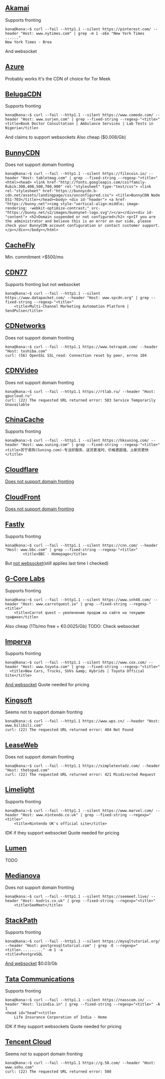 [Akamai](https://akamai.com/)
------
Supports fronting
```
kona@kona:~$ curl --fail --http1.1 --silent https://pinterest.com/ --header "Host: www.nytimes.com" | grep -m 1 -oEe "New York Times ......"
New York Times - Brea
```
And websocket

[Azure](https://azure.microsoft.com/en-us/services/cdn/)
-----
Probably works
It's the CDN of choice for Tor Meek

[BelugaCDN](https://belugacdn.com/)
---------
Supports fronting
```
kona@kona:~$ curl --fail --http1.1 --silent https://www.comodo.com/ --header "Host: www.surjen.com" | grep --fixed-string --regexp-"<title>" 
<title>Book Doctor Consultation | Ambulance Services | Lab Tests in Nigeria</title>
```
And claims to support websockets
Also cheap ($0.008/Gb)

[BunnyCDN](https://bunny.net/)
--------
Does not support domain fronting
```
kona@kona:~$ curl --fail --http1.1 --silent https://filecoin.io/ --header "Host: tabletmag.com" | grep --fixed-string --regexp-"<title>" 
<html><head> <link href-"http://fonts.googleapis.com/css?family-Rubik:300,400,500,700,900" rel-"stylesheet" type-"text/css"> <link rel-"stylesheet" href-"https://bunnycdn.b-cdn.net/assets/landingpage/css/unconfigured.css"> <title>BunnyCDN Node ES1-703</title></head><body> <div id-"header"> <a href-"https://bunny.net"><img style-"vertical-align:middle; image-rendering: -webkit-optimize-contrast;" src-"https://bunny.net/v2/images/bunnynet-logo.svg"/></a></div><div id-"content"> <h2>Domain suspended or not configured</h2> <p>If you are the administrator and believe this is an error on our side, please check your BunnyCDN account configuration or contact customer support. </p></div></body></html>
```

[CacheFly](https://cachefly.com/)
--------
Min. commitment >$500/mo

[CDN77](https://cdn77.com)
-----
Supports fronting but not websocket
```
kona@kona:~$ curl --fail --http1.1 --silent https://www.datapacket.com/ --header "Host: www.spcdn.org" | grep --fixed-string --regexp-"<title>" 
	<title>Multi-Channel Marketing Automation Platform | SendPulse</title>
```

[CDNetworks](https://cdnetworks.com)
----------
Does not support domain fronting
```
kona@kona:~$ curl --fail --http1.1 https://www.tetrapak.com/ --header "Host: toshiba.com" 
curl: (56) OpenSSL SSL_read: Connection reset by peer, errno 104
```

[CDNVideo](https://cdnvideo.com/)
--------
Does not support domain fronting
```
kona@kona:~$ curl --fail --http1.1 https://rtlab.ru/ --header "Host: gpucloud.ru" 
curl: (22) The requested URL returned error: 503 Service Temporarily Unavailable
```

[ChinaCache](https://en.chinacache.com/)
----------
Supports fronting
```
kona@kona:~$ curl --fail --http1.1 --silent https://hksuning.com/ --header "Host: www.suning.com" | grep --fixed-string --regexp-"<title>" 
<title>苏宁易购(Suning.com)-专注好服务、送货更准时、价格更超值、上新货更快</title>
```

[Cloudflare](https://cloudflare.com/)
----------
[Does not support domain fronting](https://news.ycombinator.com/item?id=9234367)

[CloudFront](https://aws.amazon.com/cloudfront/)
----------
[Does not support domain fronting](https://aws.amazon.com/blogs/networking-and-content-delivery/continually-enhancing-domain-security-on-amazon-cloudfront/)

[Fastly](https://fastly.com/)
------
Supports fronting
```
kona@kona:~$ curl --fail --http1.1 --silent https://cnn.com/ --header "Host: www.bbc.com" | grep --fixed-string --regexp-"<title>" 
        <title>BBC - Homepage</title>
```
But [not websocket](https://fastly.com/blog/server-sent-events-fastly)(still applies last time I checked)

[G-Core Labs](https://gcorelabs.com/cdn/)
-----------
Supports fronting
```
kona@kona:~$ curl --fail --http1.1 --silent https://www.snh48.com/ --header "Host: www.carrotquest.io" | grep --fixed-string --regexp-"<title>" 
	<title>Carrot quest — увеличение продаж на сайте на текущем трафике</title>
```
Also cheap (1Tb/mo free + €0.0025/Gb)
TODO: Check websocket

[Imperva](https://imperva.com/)
-------
Supports fronting
```
kona@kona:~$ curl --fail --http1.1 --silent https://www.cox.com/ --header "Host: www.toyota.com" | grep --fixed-string --regexp-"<title>" 
  <title>New Cars, Trucks, SUVs &amp; Hybrids | Toyota Official Site</title> 
```
[And websocket](https://docs.imperva.com/bundle/cloud-application-security/page/websocket.htm)
Quote needed for pricing

[Kingsoft](https://en.ksyun.com/)
--------
Seems not to support domain fronting
```
kona@kona:~$ curl --fail --http1.1 https://www.wps.cn/ --header "Host: www.bilibili.com" 
curl: (22) The requested URL returned error: 404 Not Found
```

[LeaseWeb](https://leaseweb.com/cdn)
--------
Does not support domain fronting
```
kona@kona:~$ curl --fail --http1.1 https://simpletextadz.com/ --header "Host: thetopad.com" 
curl: (22) The requested URL returned error: 421 Misdirected Request
```

[Limelight](https://limelight.com/)
---------
Supports fronting
```
kona@kona:~$ curl --fail --http1.1 --silent https://www.marvel.com/ --header "Host: www.nintendo.co.uk" | grep --fixed-string --regexp="<title>" 
	<title>Nintendo UK's official site</title>
```
IDK if they support websocket
Quote needed for pricing

[Lumen](https://lumen.com/en-us/networking/cdn.html)
-----
TODO

[Medianova](https://medianova.com/)
---------
Does not support domain fronting
```
kona@kona:~$ curl --fail --http1.1 --silent https://seemeet.live/ --header "Host: kodris.co.uk" | grep --fixed-string --regexp="<title>" 
	<title>SeeMeet</title>
```

[StackPath](https://stackpath.com/products/cdn/)
---------
Supports fronting
```
kona@kona:~$ curl --fail --http1.1 --silent https://mysqltutorial.org/ --header "Host: postgresqltutorial.com" | grep -E --regexp="<title>.........." -m 1 -o 
<title>PostgreSQL
```
[And websocket](https://support.stackpath.com/hc/en-us/articles/360030984211)
$0.03/Gb

[Tata Communications](https://tatacommunications.com/solutions/content-delivery-network/)
------------------
Supports fronting
```
kona@kona:~$ curl --fail --http1.1 --silent https://nasscom.in/ --header "Host: licindia.in" | grep --fixed-string --regexp="<title>" -A 1
<head id="head"><title>
	Life Insurance Corporation of India - Home
```
IDK if they support websockets
Quote needed for pricing

[Tencent Cloud](https://intl.cloud.tencent.com/products/cdn)
-------------
Seems not to support domain fronting
```
kona@kona:~$ curl --fail --http1.1 https://g.58.com/ --header "Host: www.sohu.com"
curl: (22) The requested URL returned error: 508 
```


